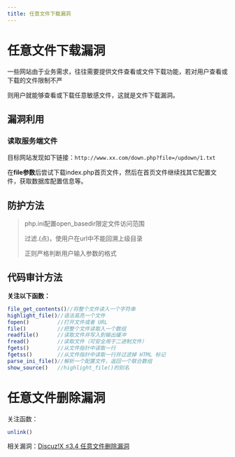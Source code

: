 ```yaml
---
title: 任意文件下载漏洞
---
```

# 任意文件下载漏洞

一些网站由于业务需求，往往需要提供文件查看或文件下载功能，若对用户查看或下载的文件限制不严

则用户就能够查看或下载任意敏感文件，这就是文件下载漏洞。 

## 漏洞利用

### 读取服务端文件

目标网站发现如下链接：`http://www.xx.com/down.php?file=/updown/1.txt`

在**file参数**后尝试下载index.php首页文件，然后在首页文件继续找其它配置文件，获取数据库配置信息等。

## 防护方法

> php.ini配置open_basedir限定文件访问范围
>
> 过滤.(点)，使用户在url中不能回溯上级目录
>
> 正则严格判断用户输入参数的格式

## 代码审计方法

**关注以下函数：**

```php
file_get_contents()//将整个文件读入一个字符串
highlight_file()//语法高亮一个文件
fopen()			//打开文件或者 URL
file()			//把整个文件读取入一个数组
readfile()		//读取文件并写入到输出缓冲
fread()			//读取文件（可安全用于二进制文件）
fgets()			//从文件指针中读取一行
fgetss()		//从文件指针中读取一行并过滤掉 HTML 标记
parse_ini_file()//解析一个配置文件，返回一个联合数组
show_source()	//highlight_file()的别名
```

# 任意文件删除漏洞

关注函数：

```php
unlink()
```

相关漏洞：[Discuz!X ≤3.4 任意文件删除漏洞](https://vulhub.org/#/environments/discuz/x3.4-arbitrary-file-deletion/)

